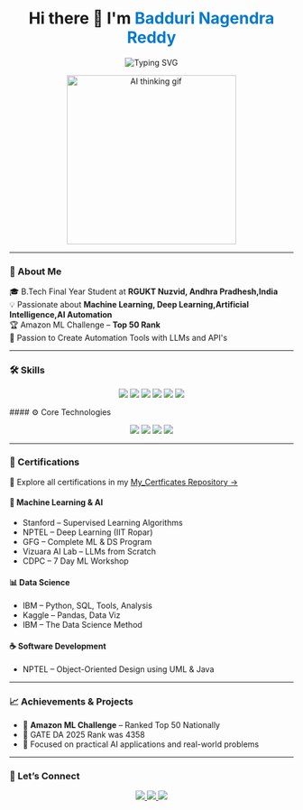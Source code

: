 <h1 align="center">
  Hi there 👋 I'm <span style="color:#007acc;">Badduri Nagendra Reddy</span>  
</h1>

<p align="center">
  <img src="https://readme-typing-svg.demolab.com?font=Fira+Code&size=22&pause=1000&center=true&vCenter=true&width=435&lines=B.Tech+Student+@+RGUKT+Nuzvid;ML+%7C+DL+%7C+AI+Enthusiast;GATE+DSAI+2025+Qualified" alt="Typing SVG" />
</p>

<p align="center">
  <img src="https://media.giphy.com/media/qgQUggAC3Pfv687qPC/giphy.gif" width="300" alt="AI thinking gif" />
</p>

---
### 🧠 About Me

🎓 B.Tech Final Year Student at **RGUKT Nuzvid, Andhra Pradhesh,India**  
💡 Passionate about **Machine Learning, Deep Learning,Artificial Intelligence,AI Automation**  
🏆 Amazon ML Challenge – **Top 50 Rank**   
🌱 Passion to Create Automation Tools with LLMs and API's

---
### 🛠️ Skills

<p align="center">
  <img src="https://img.shields.io/badge/-Python-3776AB?style=for-the-badge&logo=python&logoColor=white"/>
  <img src="https://img.shields.io/badge/-Java-ED8B00?style=for-the-badge&logo=java&logoColor=white"/>
  <img src="https://img.shields.io/badge/-TensorFlow-FF6F00?style=for-the-badge&logo=tensorflow&logoColor=white"/>
  <img src="https://img.shields.io/badge/-SQL-4479A1?style=for-the-badge&logo=postgresql&logoColor=white"/>
  <img src="https://img.shields.io/badge/MySQL-4479A1?style=for-the-badge&logo=mysql&logoColor=white"/>
  <img src="https://img.shields.io/badge/Database%20Management-blue?style=for-the-badge"/>
</p>
#### ⚙️ Core Technologies
<p align="center">
  <img src="https://img.shields.io/badge/Machine%20Learning-blueviolet?style=for-the-badge"/>
  <img src="https://img.shields.io/badge/Deep%20Learning-orange?style=for-the-badge"/>
  <img src="https://img.shields.io/badge/Artificial%20Intelligence-darkgreen?style=for-the-badge"/>
  <img src="https://img.shields.io/badge/Large%20Language%20Models-red?style=for-the-badge"/>
</p>

---
### 📜 Certifications

🔗 Explore all certifications in my [My_Certficates Repository →](https://github.com/Nagendrareddy777/My_Certificates)
#### 🧠 Machine Learning & AI
- Stanford – Supervised Learning Algorithms  
- NPTEL – Deep Learning (IIT Ropar)  
- GFG – Complete ML & DS Program  
- Vizuara AI Lab – LLMs from Scratch  
- CDPC – 7 Day ML Workshop  

#### 📊 Data Science
- IBM – Python, SQL, Tools, Analysis  
- Kaggle – Pandas, Data Viz  
- IBM – The Data Science Method  

#### ☕ Software Development
- NPTEL – Object-Oriented Design using UML & Java

---

### 📈 Achievements & Projects

- 🥇 **Amazon ML Challenge** – Ranked Top 50 Nationally  
- 🤖 GATE DA 2025 Rank was 4358
- 🎯 Focused on practical AI applications and real-world problems  

---

### 💬 Let’s Connect

<p align="center">
  <a href="https://mail.google.com/mail/u/0/?tab=rm&ogbl#inbox?compose=DmwnWrRsqPvDCSGMxMPVdkLnKdGQBQwLNbmFpxDsHBpbJHSgQhbqSlTbwnLVnDqvvwSpTKPsmwfQ">
    <img src="https://img.shields.io/badge/email-D14836?style=for-the-badge&logo=gmail&logoColor=white"/>
  </a>
  <a href="https://www.linkedin.com/in/Nagendrareddy777">
    <img src="https://img.shields.io/badge/LinkedIn-blue?style=for-the-badge&logo=linkedin&logoColor=white"/>
  </a>
  <a href="https://github.com/BadduriNagendrareddy777/My_Certificates">
    <img src="https://img.shields.io/badge/View%20Certificates-100000?style=for-the-badge&logo=github&logoColor=white"/>
  </a>
</p>
